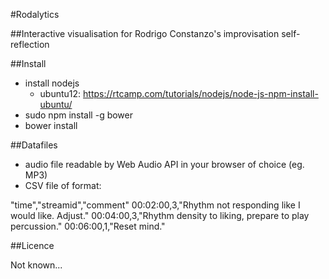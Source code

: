 #Rodalytics

##Interactive visualisation for Rodrigo Constanzo's improvisation self-reflection

##Install

* install nodejs 
	* ubuntu12: https://rtcamp.com/tutorials/nodejs/node-js-npm-install-ubuntu/
* sudo npm install -g bower 
* bower install

##Datafiles

* audio file readable by Web Audio API in your browser of choice (eg. MP3) 
* CSV file of format:

"time","streamid","comment"
00:02:00,3,"Rhythm not responding like I would like. Adjust."
00:04:00,3,"Rhythm density to liking, prepare to play percussion."
00:06:00,1,"Reset mind."

##Licence

Not known... 